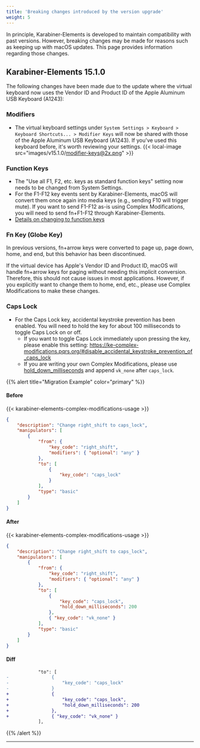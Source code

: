 ```yaml
---
title: 'Breaking changes introduced by the version upgrade'
weight: 5
---
```


In principle, Karabiner-Elements is developed to maintain compatibility with past versions.
However, breaking changes may be made for reasons such as keeping up with macOS updates.
This page provides information regarding those changes.

## Karabiner-Elements 15.1.0

The following changes have been made due to the update where the virtual keyboard now uses the Vendor ID and Product ID of the Apple Aluminum USB Keyboard (A1243):

### Modifiers

-   The virtual keyboard settings under `System Settings > Keyboard > Keyboard Shortcuts... > Modifier Keys` will now be shared with those of the Apple Aluminum USB Keyboard (A1243).
    If you've used this keyboard before, it's worth reviewing your settings.
    {{< local-image src="images/v15.1.0/modifier-keys@2x.png" >}}

### Function Keys

-   The "Use all F1, F2, etc. keys as standard function keys" setting now needs to be changed from System Settings.
-   For the F1-F12 key events sent by Karabiner-Elements, macOS will convert them once again into media keys (e.g., sending F10 will trigger mute).
    If you want to send F1-F12 as-is using Complex Modifications, you will need to send fn+F1-F12 through Karabiner-Elements.
-   [Details on changing to function keys](/docs/help/how-to/function-keys/)

### Fn Key (Globe Key)

In previous versions, fn+arrow keys were converted to page up, page down, home, and end, but this behavior has been discontinued.

If the virtual device has Apple's Vendor ID and Product ID, macOS will handle fn+arrow keys for paging without needing this implicit conversion.
Therefore, this should not cause issues in most applications.
However, if you explicitly want to change them to home, end, etc., please use Complex Modifications to make these changes.

### Caps Lock

-   For the Caps Lock key, accidental keystroke prevention has been enabled.
    You will need to hold the key for about 100 milliseconds to toggle Caps Lock on or off.
    -   If you want to toggle Caps Lock immediately upon pressing the key, please enable this setting:
        <https://ke-complex-modifications.pqrs.org/#disable_accidental_keystroke_prevention_of_caps_lock>
    -   If you are writing your own Complex Modifications, please use [hold_down_milliseconds](/docs/json/complex-modifications-manipulator-definition/to/hold-down-milliseconds/) and append `vk_none` after `caps_lock`.

{{% alert title="Migration Example" color="primary" %}}

#### Before

{{< karabiner-elements-complex-modifications-usage >}}

```json
{
    "description": "Change right_shift to caps_lock",
    "manipulators": [
        {
            "from": {
                "key_code": "right_shift",
                "modifiers": { "optional": "any" }
            },
            "to": [
                {
                    "key_code": "caps_lock"
                }
            ],
            "type": "basic"
        }
    ]
}
```

#### After

{{< karabiner-elements-complex-modifications-usage >}}

```json
{
    "description": "Change right_shift to caps_lock",
    "manipulators": [
        {
            "from": {
                "key_code": "right_shift",
                "modifiers": { "optional": "any" }
            },
            "to": [
                {
                    "key_code": "caps_lock",
                    "hold_down_milliseconds": 200
                },
                { "key_code": "vk_none" }
            ],
            "type": "basic"
        }
    ]
}
```

#### Diff

```diff
            "to": [
-                {
-                    "key_code": "caps_lock"
-                }
+                {
+                    "key_code": "caps_lock",
+                    "hold_down_milliseconds": 200
+                },
+                { "key_code": "vk_none" }
            ],
```

{{% /alert %}}

---
